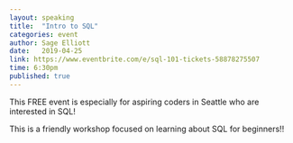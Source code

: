 ```yaml
---
layout: speaking
title:  "Intro to SQL"
categories: event
author: Sage Elliott
date:   2019-04-25
link: https://www.eventbrite.com/e/sql-101-tickets-58878275507
time: 6:30pm
published: true
---
```


This FREE event is especially for aspiring coders in Seattle who are interested in SQL!

This is a friendly workshop focused on learning about SQL for beginners!!

